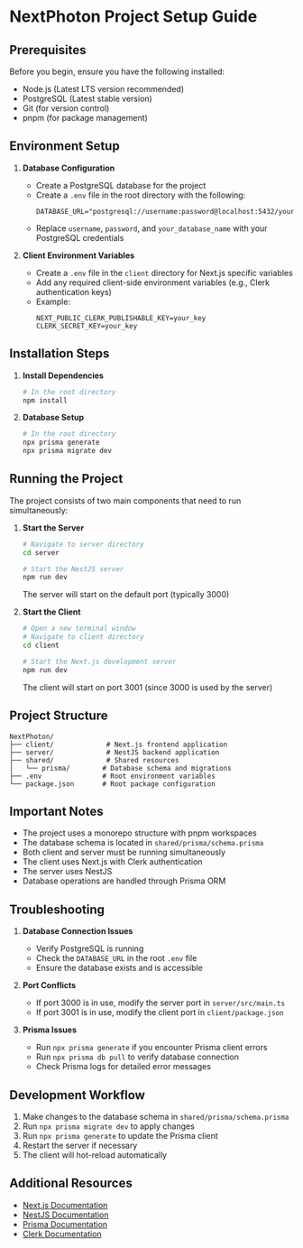 # NextPhoton Project Setup Guide

## Prerequisites

Before you begin, ensure you have the following installed:
- Node.js (Latest LTS version recommended)
- PostgreSQL (Latest stable version)
- Git (for version control)
- pnpm (for package management)

## Environment Setup

1. **Database Configuration**
   - Create a PostgreSQL database for the project
   - Create a `.env` file in the root directory with the following:
     ```env
     DATABASE_URL="postgresql://username:password@localhost:5432/your_database_name"
     ```
   - Replace `username`, `password`, and `your_database_name` with your PostgreSQL credentials

2. **Client Environment Variables**
   - Create a `.env` file in the `client` directory for Next.js specific variables
   - Add any required client-side environment variables (e.g., Clerk authentication keys)
   - Example:
     ```env
     NEXT_PUBLIC_CLERK_PUBLISHABLE_KEY=your_key
     CLERK_SECRET_KEY=your_key
     ```

## Installation Steps

1. **Install Dependencies**
   ```bash
   # In the root directory
   npm install
   ```

2. **Database Setup**
   ```bash
   # In the root directory
   npx prisma generate
   npx prisma migrate dev
   ```

## Running the Project

The project consists of two main components that need to run simultaneously:

1. **Start the Server**
   ```bash
   # Navigate to server directory
   cd server
   
   # Start the NestJS server
   npm run dev
   ```
   The server will start on the default port (typically 3000)

2. **Start the Client**
   ```bash
   # Open a new terminal window
   # Navigate to client directory
   cd client
   
   # Start the Next.js development server
   npm run dev
   ```
   The client will start on port 3001 (since 3000 is used by the server)

## Project Structure

```
NextPhoton/
├── client/             # Next.js frontend application
├── server/             # NestJS backend application
├── shared/             # Shared resources
│   └── prisma/        # Database schema and migrations
├── .env               # Root environment variables
└── package.json       # Root package configuration
```

## Important Notes

- The project uses a monorepo structure with pnpm workspaces
- The database schema is located in `shared/prisma/schema.prisma`
- Both client and server must be running simultaneously
- The client uses Next.js with Clerk authentication
- The server uses NestJS
- Database operations are handled through Prisma ORM

## Troubleshooting

1. **Database Connection Issues**
   - Verify PostgreSQL is running
   - Check the `DATABASE_URL` in the root `.env` file
   - Ensure the database exists and is accessible

2. **Port Conflicts**
   - If port 3000 is in use, modify the server port in `server/src/main.ts`
   - If port 3001 is in use, modify the client port in `client/package.json`

3. **Prisma Issues**
   - Run `npx prisma generate` if you encounter Prisma client errors
   - Run `npx prisma db pull` to verify database connection
   - Check Prisma logs for detailed error messages

## Development Workflow

1. Make changes to the database schema in `shared/prisma/schema.prisma`
2. Run `npx prisma migrate dev` to apply changes
3. Run `npx prisma generate` to update the Prisma client
4. Restart the server if necessary
5. The client will hot-reload automatically

## Additional Resources

- [Next.js Documentation](https://nextjs.org/docs)
- [NestJS Documentation](https://docs.nestjs.com)
- [Prisma Documentation](https://www.prisma.io/docs)
- [Clerk Documentation](https://clerk.com/docs) 